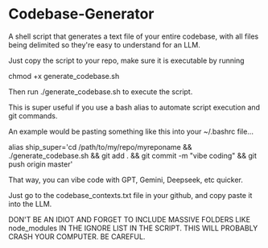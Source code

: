 # Codebase-Generator
A shell script that generates a text file of your entire codebase, with all files being delimited so they're easy to understand for an LLM. 

Just copy the script to your repo, make sure it is executable by running

chmod +x generate_codebase.sh

Then run ./generate_codebase.sh to execute the script. 

This is super useful if you use a bash alias to automate script execution and git commands. 

An example would be pasting something like this into your ~/.bashrc file...

alias ship_super='cd /path/to/my/repo/myreponame && ./generate_codebase.sh && git add . && git commit -m "vibe coding" && git push origin master'

That way, you can vibe code with GPT, Gemini, Deepseek, etc quicker. 

Just go to the codebase_contexts.txt file in your github, and copy paste it into the LLM. 

DON'T BE AN IDIOT AND FORGET TO INCLUDE MASSIVE FOLDERS LIKE node_modules IN THE IGNORE LIST IN THE SCRIPT. THIS WILL PROBABLY CRASH YOUR COMPUTER. BE CAREFUL.
